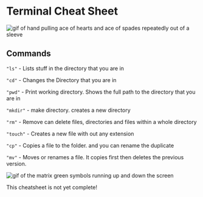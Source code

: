 #  Terminal Cheat Sheet
![gif of hand pulling ace of hearts and ace of spades repeatedly out of a sleeve](https://3.bp.blogspot.com/-zEHRr-jJ740/W1IIWkRUT1I/AAAAAAAADJs/QFsgYFSSn5wL6xE3_oP_oJ1qxDKIHTgXwCLcBGAs/s1600/cards.gif)
## Commands

`"ls"` - Lists stuff in the directory that you are in 

`"cd"` - Changes the Directory that you are in

`"pwd"` - Print working directory. Shows the full path to the directory that you are in

`"mkdir"` - make directory. creates a new directory

`"rm"` - Remove can delete files, directories and files within a whole directory

`"touch"` - Creates a new file with out any extension

`"cp"` - Copies a file to the folder. and you can rename the duplicate

`"mv"` - Moves or renames a file. It copies first then deletes the previous version. 

![gif of the matrix green symbols running up and down the screen](https://media.giphy.com/media/Q9aBxHn9fTqKs/giphy.gif)

This cheatsheet is not yet complete!
